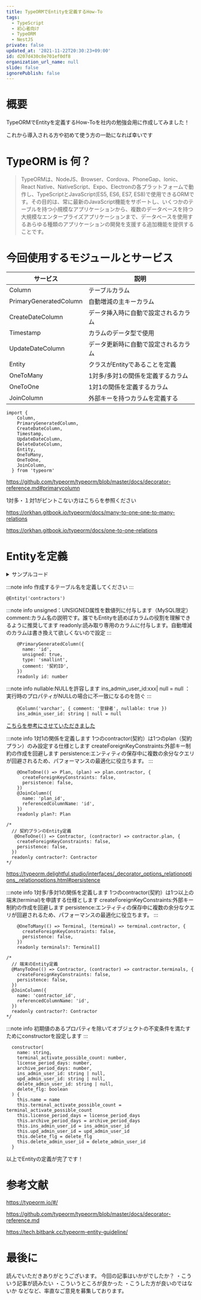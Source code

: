 ```yaml
---
title: TypeORMでEntityを定義するHow-To
tags:
  - TypeScript
  - 初心者向け
  - TypeORM
  - NestJS
private: false
updated_at: '2021-11-22T20:30:23+09:00'
id: d207d430c8e701ef0df8
organization_url_name: null
slide: false
ignorePublish: false
---
```

# 概要
TypeORMでEntityを定義するHow-Toを社内の勉強会用に作成してみました！

これから導入される方や初めて使う方の一助になれば幸いです


# TypeORM is 何？
> TypeORMは、NodeJS、Browser、Cordova、PhoneGap、Ionic、React Native、NativeScript、Expo、Electronの各プラットフォームで動作し、TypeScriptとJavaScript(ES5, ES6, ES7, ES8)で使用できるORMです。その目的は、常に最新のJavaScript機能をサポートし、いくつかのテーブルを持つ小規模なアプリケーションから、複数のデータベースを持つ大規模なエンタープライズアプリケーションまで、データベースを使用するあらゆる種類のアプリケーションの開発を支援する追加機能を提供することです。

# 今回使用するモジュールとサービス
| サービス | 説明 |
|-----------|------------|
| Column|テーブルカラム|
| PrimaryGeneratedColumn|自動増減の主キーカラム|
| CreateDateColumn|データ挿入時に自動で設定されるカラム|
| Timestamp |カラムのデータ型で使用|
| UpdateDateColumn |データ更新時に自動で設定されるカラム|
| Entity |クラスがEntityであることを定義|
| OneToMany |1対多/多対1の関係を定義するカラム|
| OneToOne |1対1の関係を定義するカラム|
| JoinColumn |外部キーを持つカラムを定義する|

```
import {
    Column,
    PrimaryGeneratedColumn,
    CreateDateColumn,
    Timestamp,
    UpdateDateColumn,
    DeleteDateColumn,
    Entity,
    OneToMany,
    OneToOne,
    JoinColumn,
  } from 'typeorm'
```

https://github.com/typeorm/typeorm/blob/master/docs/decorator-reference.md#primarycolumn

1対多・１対1がピントこない方はこちらを参照ください

https://orkhan.gitbook.io/typeorm/docs/many-to-one-one-to-many-relations

https://orkhan.gitbook.io/typeorm/docs/one-to-one-relations

# Entityを定義

<details><summary>サンプルコード</summary><div>

```
import {
    Column,
    PrimaryGeneratedColumn,
    CreateDateColumn,
    Timestamp,
    UpdateDateColumn,
    DeleteDateColumn,
    Entity,
    OneToMany,
    OneToOne,
    JoinColumn,
  } from 'typeorm'

  @Entity('contractors')
  export class Contractor {
    @PrimaryGeneratedColumn({
      name: 'id',
      unsigned: true,
      type: 'smallint',
      comment: '契約ID',
    })
    readonly id: number
  
    @Column('varchar', { comment: '会社名' })
    organization_name: string
  
    @CreateDateColumn({ comment: '登録日時' })
    readonly ins_ts?: Timestamp
  
    @Column('varchar', { comment: '登録者', nullable: true })
    ins_admin_user_id: string | null = null
  
    @UpdateDateColumn({ comment: '最終更新日時' })
    readonly upd_ts?: Timestamp
  
    @Column('varchar', { comment: '更新者', nullable: true })
    upd_admin_user_id: string | null = null
  
    @DeleteDateColumn({ comment: '削除日時' })
    readonly delete_ts?: Timestamp
  
    @Column('varchar', { comment: '削除者', nullable: true })
    delete_admin_user_id: string | null = null
    
    @OneToOne(() => Plan, (plan) => plan.contractor, {
      createForeignKeyConstraints: false,
      persistence: false,
    })
    @JoinColumn({
      name: 'plan_id',
      referencedColumnName: 'id',
    })
    readonly plan?: Plan

    @OneToMany(() => Terminal, (terminal) => terminal.contractor, {
      createForeignKeyConstraints: false,
      persistence: false,
    })
    readonly terminals?: Terminal[]
  
    constructor(
      organization_name: string,
      ins_admin_user_id: string | null,
      upd_admin_user_id: string | null,
      delete_admin_user_id: string | null,
      plan_id: number,
    ) {
      this.organization_name = organization_name
      this.ins_admin_user_id = ins_admin_user_id
      this.upd_admin_user_id = upd_admin_user_id
      this.delete_admin_user_id = delete_admin_user_id
      this.plan_id = plan_id
    }
  }
```
</div></details>

:::note info
作成するテーブル名を定義してください
:::
```
@Entity('contractors')
```

:::note info
unsigned：UNSIGNED属性を数値列に付与します（MySQL限定）
comment:カラム名の説明です。誰でもEntityを読めばカラムの役割を理解できるように推奨してます
readonly:読み取り専用のカラムに付与します。自動増減のカラムは書き換えて欲しくないので設定
:::
```
    @PrimaryGeneratedColumn({
      name: 'id',
      unsigned: true,
      type: 'smallint',
      comment: '契約ID',
    })
    readonly id: number
```

:::note info
nullable:NULLを許容します
ins_admin_user_id:xxx| null = null ：実行時のプロパティがNULLの場合に不一致になるのを防ぐ
:::
```
    @Column('varchar', { comment: '登録者', nullable: true })
    ins_admin_user_id: string | null = null
```
[こちらを参考にさせていただきました](https://tech.bitbank.cc/typeorm-entity-guideline/)


:::note info
1対1の関係を定義します
1つのcontractor(契約）は1つのplan（契約プラン）のみ設定する仕様とします
createForeignKeyConstraints:外部キー制約の作成を回避します
persistence:エンティティの保存中に複数の余分なクエリが回避されるため、パフォーマンスの最適化に役立ちます。
:::
```
    @OneToOne(() => Plan, (plan) => plan.contractor, {
      createForeignKeyConstraints: false,
      persistence: false,
    })
    @JoinColumn({
      name: 'plan_id',
      referencedColumnName: 'id',
    })
    readonly plan?: Plan

/*
  // 契約プランのEntity定義
   @OneToOne(() => Contractor, (contractor) => contractor.plan, {
    createForeignKeyConstraints: false,
    persistence: false,
  })
  readonly contractor?: Contractor
*/
```

https://typeorm.delightful.studio/interfaces/_decorator_options_relationoptions_.relationoptions.html#persistence


:::note info
1対多/多対1の関係を定義します
1つのcontractor(契約）は1つ以上の端末(terminal)を申請する仕様とします
createForeignKeyConstraints:外部キー制約の作成を回避します
persistence:エンティティの保存中に複数の余分なクエリが回避されるため、パフォーマンスの最適化に役立ちます。
:::
```
    @OneToMany(() => Terminal, (terminal) => terminal.contractor, {
      createForeignKeyConstraints: false,
      persistence: false,
    })
    readonly terminals?: Terminal[]

/*
  // 端末のEntity定義
  @ManyToOne(() => Contractor, (contractor) => contractor.terminals, {
    createForeignKeyConstraints: false,
    persistence: false,
  })
  @JoinColumn({
    name: 'contractor_id',
    referencedColumnName: 'id',
  })
  readonly contractor?: Contractor
*/
```

:::note info
初期値のあるプロパティを除いてオブジェクトの不変条件を満たすためにconstructorを設定します
:::
```
  constructor(
    name: string,
    terminal_activate_possible_count: number,
    license_period_days: number,
    archive_period_days: number,
    ins_admin_user_id: string | null,
    upd_admin_user_id: string | null,
    delete_admin_user_id: string | null,
    delete_flg: boolean
  ) {
    this.name = name
    this.terminal_activate_possible_count = terminal_activate_possible_count
    this.license_period_days = license_period_days
    this.archive_period_days = archive_period_days
    this.ins_admin_user_id = ins_admin_user_id
    this.upd_admin_user_id = upd_admin_user_id
    this.delete_flg = delete_flg
    this.delete_admin_user_id = delete_admin_user_id
  }
```

以上でEntityの定義が完了です！


# 参考文献

https://typeorm.io/#/

https://github.com/typeorm/typeorm/blob/master/docs/decorator-reference.md

https://tech.bitbank.cc/typeorm-entity-guideline/

# 最後に

読んでいただきありがとうございます。
今回の記事はいかがでしたか？
・こういう記事が読みたい
・こういうところが良かった
・こうした方が良いのではないか
などなど、率直なご意見を募集しております。
